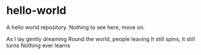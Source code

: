 # hello-world
A hello world repository. Nothing to see here, move on.

As I lay gently dreaming
Round the world, people leaving
It still spins, it still turns
Nothing ever learns
